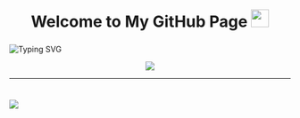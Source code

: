 <h1 align="center">
  Welcome to My GitHub Page
  <img src="https://media.giphy.com/media/hvRJCLFzcasrR4ia7z/giphy.gif" width="32">
</h1>



<p style="margin-top: 24px" href="https://git.io/typing-svg"><img src="https://readme-typing-svg.herokuapp.com?font=Helvetica&size=56&duration=3000&pause=1000&color=6836F5&center=true&vCenter=true&width=1050&height=72&lines=Hello%2C+I'm+Ahmet+Simsek;Webflow+%26+Newborn+Front-end+Developer" alt="Typing SVG" /></p>

<div align="center">
<img src="https://media.giphy.com/media/6heBQSjt2IoA8/giphy.gif">
</div>

<hr />

<a align="center" href="https://github.com/anuraghazra/github-readme-stats">
  <img align="center" style="margin-top: 24px"src="https://github-readme-stats.vercel.app/api/top-langs/?username=ametsmsek&layout=compact&theme=radical" />
</a>
</div>



